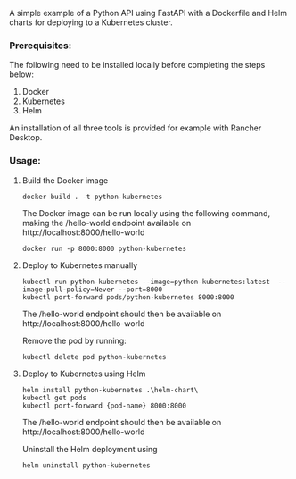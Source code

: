 A simple example of a Python API using FastAPI with a Dockerfile and Helm charts for deploying to a Kubernetes cluster.

### Prerequisites:

The following need to be installed locally before completing the steps below:

1. Docker
2. Kubernetes
3. Helm

An installation of all three tools is provided for example with Rancher Desktop.

### Usage:

1. Build the Docker image
    ```shell
    docker build . -t python-kubernetes
    ```
    The Docker image can be run locally using the following command, making the /hello-world endpoint available on http://localhost:8000/hello-world
    ```shell
    docker run -p 8000:8000 python-kubernetes
    ```

2. Deploy to Kubernetes manually

    ```shell
    kubectl run python-kubernetes --image=python-kubernetes:latest  --image-pull-policy=Never --port=8000
    kubectl port-forward pods/python-kubernetes 8000:8000
    ```
   The /hello-world endpoint should then be available on http://localhost:8000/hello-world

    Remove the pod by running:
    ```shell
    kubectl delete pod python-kubernetes
    ```
   
3. Deploy to Kubernetes using Helm
   ```shell
   helm install python-kubernetes .\helm-chart\
   kubectl get pods
   kubectl port-forward {pod-name} 8000:8000
   ```
   The /hello-world endpoint should then be available on http://localhost:8000/hello-world
    
    Uninstall the Helm deployment using
    ```shell
    helm uninstall python-kubernetes
    ```